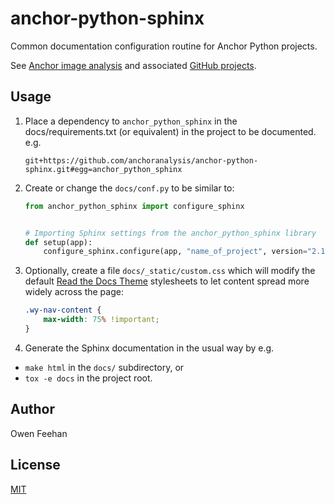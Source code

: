 #  anchor-python-sphinx

Common documentation configuration routine for Anchor Python projects.

See [Anchor image analysis](https://www.anchoranalysis.org/) and associated [GitHub projects](https://github.com/anchoranalysis/).

## Usage

1.	Place a dependency to `anchor_python_sphinx` in the docs/requirements.txt (or equivalent) in the project to    be documented. e.g.

	```
	git+https://github.com/anchoranalysis/anchor-python-sphinx.git#egg=anchor_python_sphinx
	```

2.	Create or change the `docs/conf.py` to be similar to:

	```python
	from anchor_python_sphinx import configure_sphinx
	
	
	# Importing Sphinx settings from the anchor_python_sphinx library
	def setup(app):
	    configure_sphinx.configure(app, "name_of_project", version="2.1", author="John Doe")
	```

3.	Optionally, create a file `docs/_static/custom.css` which will modify the default [Read the Docs Theme](https://sphinx-rtd-theme.readthedocs.io/en/stable/) stylesheets to let content spread more widely across the page:
	
	```css
	.wy-nav-content {
	    max-width: 75% !important;
	}
	```

4.	Generate the Sphinx documentation in the usual way by e.g.

- `make html` in the `docs/` subdirectory, or
- `tox -e docs` in the project root.


## Author

Owen Feehan

## License

[MIT](LICENSE)
